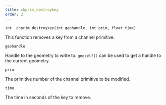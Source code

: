 ```yaml
---
title: chprim_destroykey
order: 2
---
```

`int  chprim_destroykey(int geohandle, int prim, float time)`

This function removes a key from a channel primitive.

`geohandle`

Handle to the geometry to write to. `geoself()` can be used to get a handle to the current geometry.

`prim`

The primitive number of the channel primitive to be modified.

`time`

The time in seconds of the key to remove.
